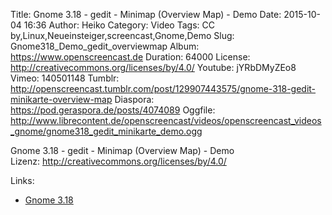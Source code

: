 Title: Gnome 3.18 - gedit - Minimap (Overview Map) - Demo
Date: 2015-10-04 16:36
Author: Heiko
Category: Video
Tags: CC by,Linux,Neueinsteiger,screencast,Gnome,Demo
Slug: Gnome318_Demo_gedit_overviewmap
Album: https://www.openscreencast.de
Duration: 64000
License: http://creativecommons.org/licenses/by/4.0/
Youtube: jYRbDMyZEo8
Vimeo: 140501148
Tumblr: http://openscreencast.tumblr.com/post/129907443575/gnome-318-gedit-minikarte-overview-map
Diaspora: https://pod.geraspora.de/posts/4074089
Oggfile: http://www.librecontent.de/openscreencast/videos/openscreencast_videos_gnome/gnome318_gedit_minikarte_demo.ogg

Gnome 3.18 - gedit - Minimap (Overview Map) - Demo  
Lizenz: <http://creativecommons.org/licenses/by/4.0/>  
  

Links:

  * [Gnome 3.18](https://help.gnome.org/misc/release-notes/3.18/ "Link zu gnome.org")

